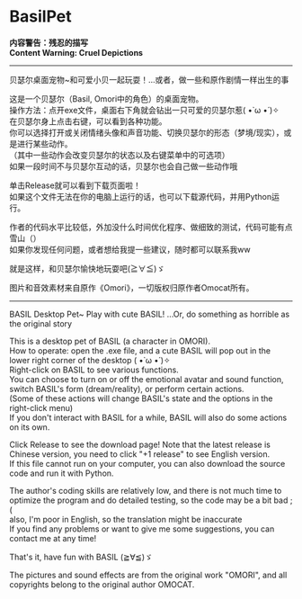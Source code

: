 # BasilPet
<b>内容警告：残忍的描写  
Content Warning: Cruel Depictions</b> 

---

贝瑟尔桌面宠物~和可爱小贝一起玩耍！…或者，做一些和原作剧情一样出生的事  

这是一个贝瑟尔（Basil, Omori中的角色）的桌面宠物。    
操作方法：点开exe文件，桌面右下角就会钻出一只可爱的贝瑟尔惹( •̀ ω •́ )✧    
在贝瑟尔身上点击右键，可以看到各种功能。    
你可以选择打开或关闭情绪头像和声音功能、切换贝瑟尔的形态（梦境/现实），或是进行某些动作。    
（其中一些动作会改变贝瑟尔的状态以及右键菜单中的可选项）  
如果一段时间不与贝瑟尔互动的话，贝瑟尔也会自己做一些动作哦  

单击Release就可以看到下载页面啦！  
如果这个文件无法在你的电脑上运行的话，也可以下载源代码，并用Python运行。  

作者的代码水平比较低，外加没什么时间优化程序、做细致的测试，代码可能有点雪山（）  
如果你发现任何问题，或者想给我提一些建议，随时都可以联系我ww  

就是这样，和贝瑟尔愉快地玩耍吧(≧∀≦)ゞ  

图片和音效素材来自原作《Omori》，一切版权归原作者Omocat所有。

---

BASIL Desktop Pet~ Play with cute BASIL! ...Or, do something as horrible as the original story  

This is a desktop pet of BASIL (a character in OMORI).  
How to operate: open the .exe file, and a cute BASIL will pop out in the lower right corner of the desktop ( •̀ ω •́ )✧  
Right-click on BASIL to see various functions.  
You can choose to turn on or off the emotional avatar and sound function, switch BASIL's form (dream/reality), or perform certain actions.  
(Some of these actions will change BASIL's state and the options in the right-click menu)  
If you don't interact with BASIL for a while, BASIL will also do some actions on its own.  

Click Release to see the download page! Note that the latest release is Chinese version, you need to click "+1 release" to see English version.  
If this file cannot run on your computer, you can also download the source code and run it with Python.  

The author's coding skills are relatively low, and there is not much time to optimize the program and do detailed testing, so the code may be a bit bad ;(  
also, I'm poor in English, so the translation might be inaccurate  
If you find any problems or want to give me some suggestions, you can contact me at any time!  

That's it, have fun with BASIL (≧∀≦)ゞ  

The pictures and sound effects are from the original work "OMORI", and all copyrights belong to the original author OMOCAT.  
